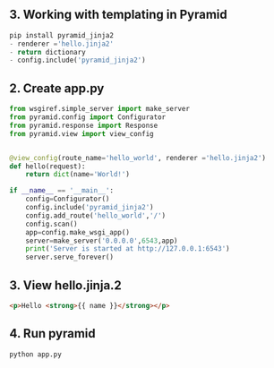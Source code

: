 ## 3. Working with templating in Pyramid ##
```python
pip install pyramid_jinja2
- renderer ='hello.jinja2'
- return dictionary
- config.include('pyramid_jinja2')
```

## 2. Create app.py ##
```python
from wsgiref.simple_server import make_server
from pyramid.config import Configurator
from pyramid.response import Response
from pyramid.view import view_config


@view_config(route_name='hello_world', renderer ='hello.jinja2')
def hello(request):
    return dict(name='World!')

if __name__ == '__main__':
    config=Configurator()
    config.include('pyramid_jinja2')
    config.add_route('hello_world','/')
    config.scan()
    app=config.make_wsgi_app()
    server=make_server('0.0.0.0',6543,app)
    print('Server is started at http://127.0.0.1:6543')
    server.serve_forever()
```

## 3. View hello.jinja.2 ##
```html
<p>Hello <strong>{{ name }}</strong></p>
```

## 4. Run pyramid ##
```python
python app.py
```